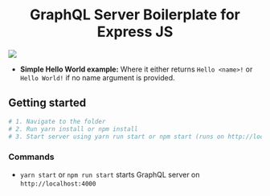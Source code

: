 <h1 align="center"><strong>GraphQL Server Boilerplate for Express JS</strong></h1>

![](https://imgur.com/lIi4YrZ.png)
 - **Simple Hello World example:** Where it either returns `Hello <name>!` or `Hello World!` if no name argument is provided.
  
## Getting started

```sh
# 1. Navigate to the folder
# 2. Run yarn install or npm install
# 3. Start server using yarn run start or npm start (runs on http://localhost:4000) and open in GraphQL Playground
```

### Commands

* `yarn start` or `npm run start` starts GraphQL server on `http://localhost:4000`